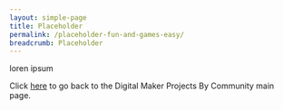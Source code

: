 ```yaml
---
layout: simple-page
title: Placeholder
permalink: /placeholder-fun-and-games-easy/
breadcrumb: Placeholder
---
```


loren ipsum

Click [here](/in-schools/digital-maker/projects/) to go back to the Digital Maker Projects By Community main page.
